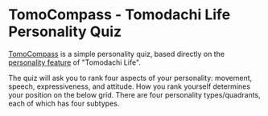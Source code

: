 # TomoCompass - Tomodachi Life Personality Quiz

[TomoCompass](https://tomocompass.jhg.app) is a simple personality quiz, based directly on the [personality feature](https://tomodachi.fandom.com/wiki/Personality) of "Tomodachi Life".

The quiz will ask you to rank four aspects of your personality: movement, speech, expressiveness, and attitude. How you rank yourself determines your position on the below grid. There are four personality types/quadrants, each of which has four subtypes.

